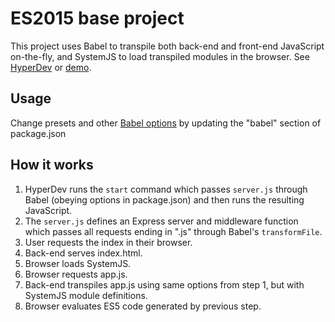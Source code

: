 # ES2015 base project

This project uses Babel to transpile both back-end and front-end JavaScript on-the-fly, and SystemJS to load transpiled modules in the browser. See [HyperDev](https://hyperdev.com/#!/project/frill-bard) or [demo](https://frill-bard.hyperdev.space/).


## Usage

Change presets and other [Babel options](http://babeljs.io/docs/usage/options/) by updating the "babel" section of package.json


## How it works

1. HyperDev runs the `start` command which passes `server.js` through Babel (obeying options in package.json) and then runs the resulting JavaScript.
2. The `server.js` defines an Express server and middleware function which passes all requests ending in ".js" through Babel's `transformFile`.
3. User requests the index in their browser.
4. Back-end serves index.html.
5. Browser loads SystemJS.
5. Browser requests app.js.
6. Back-end transpiles app.js using same options from step 1, but with SystemJS module definitions.
5. Browser evaluates ES5 code generated by previous step.
